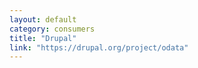 ```yaml
---
layout: default
category: consumers
title: "Drupal"
link: "https://drupal.org/project/odata"
---
```

